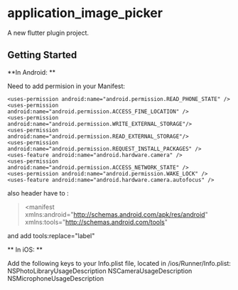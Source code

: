# application_image_picker

A new flutter plugin project.

## Getting Started

**In Android: **

Need to add permision in your Manifest:
  >  <uses-permission android:name="android.permission.INTERNET" />
  >  <uses-permission android:name="android.permission.CAMERA" />
    <uses-permission android:name="android.permission.READ_PHONE_STATE" />
    <uses-permission android:name="android.permission.ACCESS_FINE_LOCATION" />
    <uses-permission android:name="android.permission.WRITE_EXTERNAL_STORAGE"/>
    <uses-permission android:name="android.permission.READ_EXTERNAL_STORAGE"/>
    <uses-permission android:name="android.permission.REQUEST_INSTALL_PACKAGES" />
    <uses-feature android:name="android.hardware.camera" />
    <uses-permission android:name="android.permission.ACCESS_NETWORK_STATE" />
    <uses-permission android:name="android.permission.WAKE_LOCK" />
    <uses-feature android:name="android.hardware.camera.autofocus" />
    
also header have to : 
> <manifest xmlns:android="http://schemas.android.com/apk/res/android"
    xmlns:tools="http://schemas.android.com/tools"
    
and add tools:replace="label"
> <application
        android:requestLegacyExternalStorage="true"
        tools:replace="label">


** In iOS: **

Add the following keys to your Info.plist file, located in <project root>/ios/Runner/Info.plist:
  NSPhotoLibraryUsageDescription
  NSCameraUsageDescription
  NSMicrophoneUsageDescription
